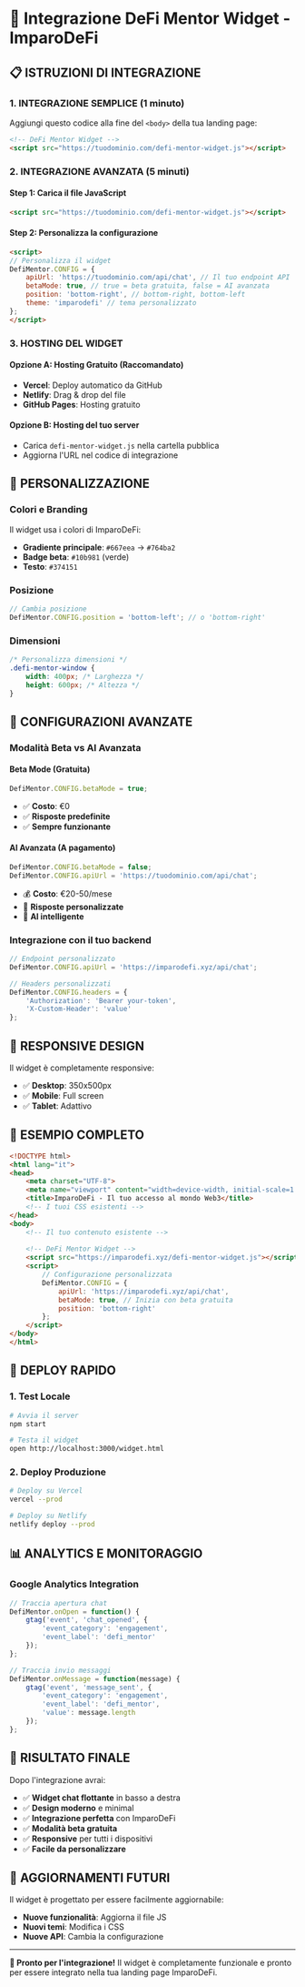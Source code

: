 # 🚀 Integrazione DeFi Mentor Widget - ImparoDeFi

## 📋 **ISTRUZIONI DI INTEGRAZIONE**

### **1. INTEGRAZIONE SEMPLICE (1 minuto)**

Aggiungi questo codice alla fine del `<body>` della tua landing page:

```html
<!-- DeFi Mentor Widget -->
<script src="https://tuodominio.com/defi-mentor-widget.js"></script>
```

### **2. INTEGRAZIONE AVANZATA (5 minuti)**

#### **Step 1: Carica il file JavaScript**
```html
<script src="https://tuodominio.com/defi-mentor-widget.js"></script>
```

#### **Step 2: Personalizza la configurazione**
```html
<script>
// Personalizza il widget
DefiMentor.CONFIG = {
    apiUrl: 'https://tuodominio.com/api/chat', // Il tuo endpoint API
    betaMode: true, // true = beta gratuita, false = AI avanzata
    position: 'bottom-right', // bottom-right, bottom-left
    theme: 'imparodefi' // tema personalizzato
};
</script>
```

### **3. HOSTING DEL WIDGET**

#### **Opzione A: Hosting Gratuito (Raccomandato)**
- **Vercel**: Deploy automatico da GitHub
- **Netlify**: Drag & drop del file
- **GitHub Pages**: Hosting gratuito

#### **Opzione B: Hosting del tuo server**
- Carica `defi-mentor-widget.js` nella cartella pubblica
- Aggiorna l'URL nel codice di integrazione

## 🎨 **PERSONALIZZAZIONE**

### **Colori e Branding**
Il widget usa i colori di ImparoDeFi:
- **Gradiente principale**: `#667eea` → `#764ba2`
- **Badge beta**: `#10b981` (verde)
- **Testo**: `#374151`

### **Posizione**
```javascript
// Cambia posizione
DefiMentor.CONFIG.position = 'bottom-left'; // o 'bottom-right'
```

### **Dimensioni**
```css
/* Personalizza dimensioni */
.defi-mentor-window {
    width: 400px; /* Larghezza */
    height: 600px; /* Altezza */
}
```

## 🔧 **CONFIGURAZIONI AVANZATE**

### **Modalità Beta vs AI Avanzata**

#### **Beta Mode (Gratuita)**
```javascript
DefiMentor.CONFIG.betaMode = true;
```
- ✅ **Costo**: €0
- ✅ **Risposte predefinite**
- ✅ **Sempre funzionante**

#### **AI Avanzata (A pagamento)**
```javascript
DefiMentor.CONFIG.betaMode = false;
DefiMentor.CONFIG.apiUrl = 'https://tuodominio.com/api/chat';
```
- 💰 **Costo**: €20-50/mese
- 🚀 **Risposte personalizzate**
- 🧠 **AI intelligente**

### **Integrazione con il tuo backend**
```javascript
// Endpoint personalizzato
DefiMentor.CONFIG.apiUrl = 'https://imparodefi.xyz/api/chat';

// Headers personalizzati
DefiMentor.CONFIG.headers = {
    'Authorization': 'Bearer your-token',
    'X-Custom-Header': 'value'
};
```

## 📱 **RESPONSIVE DESIGN**

Il widget è completamente responsive:
- ✅ **Desktop**: 350x500px
- ✅ **Mobile**: Full screen
- ✅ **Tablet**: Adattivo

## 🎯 **ESEMPIO COMPLETO**

```html
<!DOCTYPE html>
<html lang="it">
<head>
    <meta charset="UTF-8">
    <meta name="viewport" content="width=device-width, initial-scale=1.0">
    <title>ImparoDeFi - Il tuo accesso al mondo Web3</title>
    <!-- I tuoi CSS esistenti -->
</head>
<body>
    <!-- Il tuo contenuto esistente -->
    
    <!-- DeFi Mentor Widget -->
    <script src="https://imparodefi.xyz/defi-mentor-widget.js"></script>
    <script>
        // Configurazione personalizzata
        DefiMentor.CONFIG = {
            apiUrl: 'https://imparodefi.xyz/api/chat',
            betaMode: true, // Inizia con beta gratuita
            position: 'bottom-right'
        };
    </script>
</body>
</html>
```

## 🚀 **DEPLOY RAPIDO**

### **1. Test Locale**
```bash
# Avvia il server
npm start

# Testa il widget
open http://localhost:3000/widget.html
```

### **2. Deploy Produzione**
```bash
# Deploy su Vercel
vercel --prod

# Deploy su Netlify
netlify deploy --prod
```

## 📊 **ANALYTICS E MONITORAGGIO**

### **Google Analytics Integration**
```javascript
// Traccia apertura chat
DefiMentor.onOpen = function() {
    gtag('event', 'chat_opened', {
        'event_category': 'engagement',
        'event_label': 'defi_mentor'
    });
};

// Traccia invio messaggi
DefiMentor.onMessage = function(message) {
    gtag('event', 'message_sent', {
        'event_category': 'engagement',
        'event_label': 'defi_mentor',
        'value': message.length
    });
};
```

## 🎉 **RISULTATO FINALE**

Dopo l'integrazione avrai:

- ✅ **Widget chat flottante** in basso a destra
- ✅ **Design moderno** e minimal
- ✅ **Integrazione perfetta** con ImparoDeFi
- ✅ **Modalità beta gratuita**
- ✅ **Responsive** per tutti i dispositivi
- ✅ **Facile da personalizzare**

## 🔄 **AGGIORNAMENTI FUTURI**

Il widget è progettato per essere facilmente aggiornabile:
- **Nuove funzionalità**: Aggiorna il file JS
- **Nuovi temi**: Modifica i CSS
- **Nuove API**: Cambia la configurazione

---

**🎯 Pronto per l'integrazione!** Il widget è completamente funzionale e pronto per essere integrato nella tua landing page ImparoDeFi.
